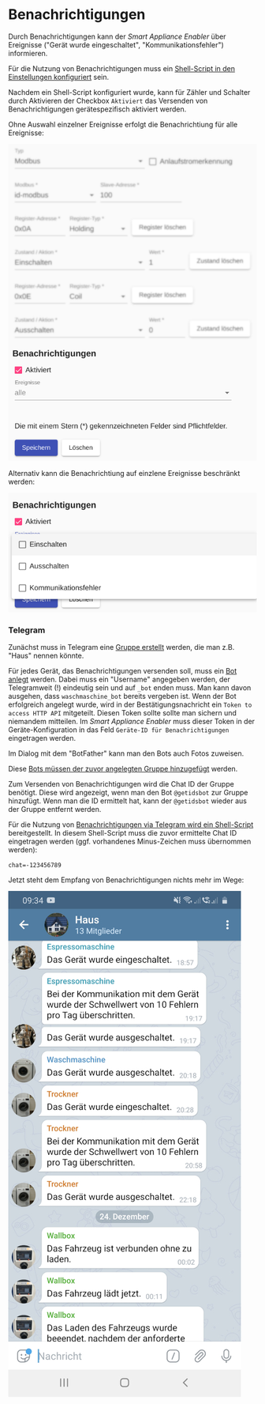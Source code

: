 # Benachrichtigungen

Durch Benachrichtigungen kann der *Smart Appliance Enabler* über Ereignisse ("Gerät wurde eingeschaltet", "Kommunikationsfehler") informieren.

Für die Nutzung von Benachrichtigungen muss ein [Shell-Script in den Einstellungen konfiguriert](Settings_DE.md#benachrichtigungen) sein.

Nachdem ein Shell-Script konfiguriert wurde, kann für Zähler und Schalter durch Aktivieren der Checkbox `Aktiviert` das Versenden von Benachrichtigungen gerätespezifisch aktiviert werden.

Ohne Auswahl einzelner Ereignisse erfolgt die Benachrichtiung für alle Ereignisse:

![Alle Ereignisse](../pics/fe/NotificationsAll.png)

Alternativ kann die Benachrichtiung auf einzlene Ereignisse beschränkt werden:

![Ausgewählte Ereignisse](../pics/fe/NotificationsSome.png)

### Telegram
Zunächst muss in Telegram eine [Gruppe erstellt](https://telegram.org/faq/de#f-wie-kann-ich-eine-gruppe-erstellen) werden, die man z.B. "Haus" nennen könnte.

Für jedes Gerät, das Benachrichtigungen versenden soll, muss ein [Bot anlegt](https://core.telegram.org/bots#3-how-do-i-create-a-bot) werden. Dabei muss ein "Username" angegeben werden, der Telegramweit (!) eindeutig sein und auf `_bot` enden muss. Man kann davon ausgehen, dass `waschmaschine_bot` bereits vergeben ist. Wenn der Bot erfolgreich angelegt wurde, wird in der Bestätigungsnachricht ein `Token to access HTTP API` mitgeteilt. Diesen Token sollte sollte man sichern und niemandem mitteilen. Im *Smart Appliance Enabler* muss dieser Token in der Geräte-Konfiguration in das Feld `Geräte-ID für Benachrichtigungen` eingetragen werden.

Im Dialog mit dem "BotFather" kann man den Bots auch Fotos zuweisen.

Diese [Bots müssen der zuvor angelegten Gruppe hinzugefügt](https://telegram.org/faq/de#f-wie-kann-ich-mehr-mitglieder-hinzufgen-und-was-ist-ein-einladu) werden.

Zum Versenden von Benachrichtigungen wird die Chat ID der Gruppe benötigt. Diese wird angezeigt, wenn man den Bot `@getidsbot` zur Gruppe hinzufügt. Wenn man die ID ermittelt hat, kann der `@getidsbot` wieder aus der Gruppe entfernt werden.

Für die Nutzung von [Benachrichtigungen via Telegram wird ein Shell-Script](Installation_DE.md#Benachrichtigungen) bereitgestellt. In diesem Shell-Script muss die zuvor ermittelte Chat ID eingetragen werden (ggf. vorhandenes Minus-Zeichen muss übernommen werden):
```
chat=-123456789
```

Jetzt steht dem Empfang von Benachrichtigungen nichts mehr im Wege:

![Telegram](../pics/Telegram.jpg)
